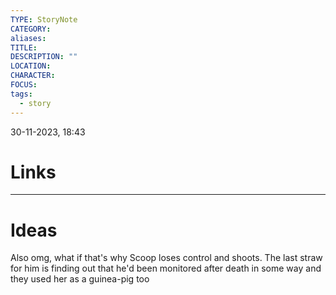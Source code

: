 ```yaml
---
TYPE: StoryNote
CATEGORY: 
aliases: 
TITLE: 
DESCRIPTION: ""
LOCATION: 
CHARACTER: 
FOCUS: 
tags:
  - story
---
```


30-11-2023, 18:43



# Links



- - - 
# Ideas


Also omg, what if that's why Scoop loses control and shoots. The last straw for him is finding out that he'd been monitored after death in some way and they used her as a guinea-pig too
